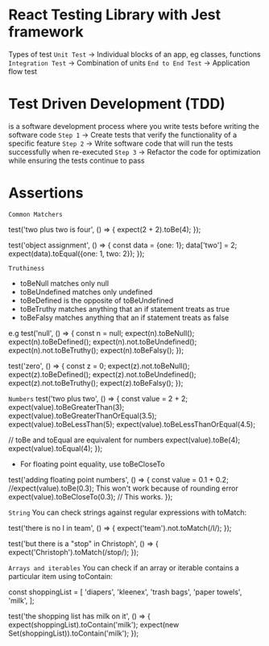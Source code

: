 # React Testing Library with Jest framework

Types of test
`Unit Test` -> Individual blocks of an app, eg classes, functions
`Integration Test` -> Combination of units
`End to End Test` -> Application flow test

# Test Driven Development (TDD)

is a software development process where you write tests before writing the software code
`Step 1` -> Create tests that verify the functionality of a specific feature
`Step 2` -> Write software code that will run the tests successfully when re-executed
`Step 3` -> Refactor the code for optimization while ensuring the tests continue to pass

# Assertions

`Common Matchers`

test('two plus two is four', () => {
expect(2 + 2).toBe(4);
});

test('object assignment', () => {
const data = {one: 1};
data['two'] = 2;
expect(data).toEqual({one: 1, two: 2});
});

`Truthiness`

-   toBeNull matches only null
-   toBeUndefined matches only undefined
-   toBeDefined is the opposite of toBeUndefined
-   toBeTruthy matches anything that an if statement treats as true
-   toBeFalsy matches anything that an if statement treats as false

e.g
test('null', () => {
const n = null;
expect(n).toBeNull();
expect(n).toBeDefined();
expect(n).not.toBeUndefined();
expect(n).not.toBeTruthy();
expect(n).toBeFalsy();
});

test('zero', () => {
const z = 0;
expect(z).not.toBeNull();
expect(z).toBeDefined();
expect(z).not.toBeUndefined();
expect(z).not.toBeTruthy();
expect(z).toBeFalsy();
});

`Numbers`
test('two plus two', () => {
const value = 2 + 2;
expect(value).toBeGreaterThan(3);
expect(value).toBeGreaterThanOrEqual(3.5);
expect(value).toBeLessThan(5);
expect(value).toBeLessThanOrEqual(4.5);

// toBe and toEqual are equivalent for numbers
expect(value).toBe(4);
expect(value).toEqual(4);
});

-   For floating point equality, use toBeCloseTo

test('adding floating point numbers', () => {
const value = 0.1 + 0.2;
//expect(value).toBe(0.3); This won't work because of rounding error
expect(value).toBeCloseTo(0.3); // This works.
});

`String`
You can check strings against regular expressions with toMatch:

test('there is no I in team', () => {
expect('team').not.toMatch(/I/);
});

test('but there is a "stop" in Christoph', () => {
expect('Christoph').toMatch(/stop/);
});

`Arrays and iterables`
You can check if an array or iterable contains a particular item using toContain:

const shoppingList = [
'diapers',
'kleenex',
'trash bags',
'paper towels',
'milk',
];

test('the shopping list has milk on it', () => {
expect(shoppingList).toContain('milk');
expect(new Set(shoppingList)).toContain('milk');
});
